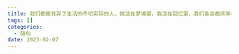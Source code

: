 ```yaml
---
title: 我们都是背弃了生活的不切实际的人，她活在梦境里，我活在回忆里，我们各自都庆幸相遇，又不惧别离
tags: []
categories:
  - 随句
date: 2023-02-07
---
```

